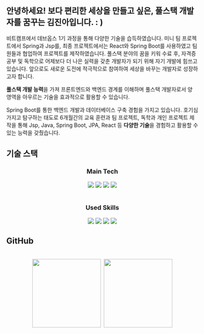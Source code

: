 ## 안녕하세요! 보다 편리한 세상을 만들고 싶은, 풀스택 개발자를 꿈꾸는 김진아입니다. : )

비트캠프에서 데브옵스 1기 과정을 통해 다양한 기술을 습득하였습니다. 미니 팀 프로젝트에서 Spring과 Jsp를, 최종 프로젝트에서는 React와 Spring Boot를 사용하였고 팀원들과 협업하여 프로젝트를 제작하였습니다. 풀스택 분야의 꿈을 키워 수료 후, 자격증 공부 및 독학으로 어제보다 더 나은 실력을 갖춘 개발자가 되기 위해 자기 개발에 힘쓰고 있습니다. 앞으로도 새로운 도전에 적극적으로 참여하여 세상을 바꾸는 개발자로 성장하고자 합니다.

**풀스택 개발 능력**을 가져 프론트엔드와 백엔드 경계를 이해하며 풀스택 개발자로서 양 영역을 아우르는 기술을 효과적으로 활용할 수 있습니다.  

Spring Boot를 통한 백엔드 개발과 데이터베이스 구축 경험을 가지고 있습니다. 호기심 가지고 탐구하는 태도로 6개월간의 교육 훈련과 팀 프로젝트, 독학과 개인 프로젝트 제작을 통해 Jsp, Java, Spring Boot, JPA, React 등 **다양한 기술**을 경험하고 활용할 수 있는 능력을 갖췄습니다.

## 기술 스택
<div align="center">
  
   ### Main Tech
  <div>
    <img src="https://img.shields.io/badge/React-61DAFB?style=flat&logo=react&logoColor=white"/>
    <img src="https://img.shields.io/badge/JavaScript-F7DF1E?style=flat&logo=JavaScript&logoColor=white"/>
    <img src="https://img.shields.io/badge/SpringBoot-6DB33F?style=flat&logo=SpringBoot&logoColor=white"/>
    <img src="https://img.shields.io/badge/CSS-1572B6?style=flat&logo=css3&logoColor=white"/>
  </div>

<br>

  ### Used Skills
  <div>
    <img src="https://img.shields.io/badge/mySql-4479A1?style=flat&logo=mysql&logoColor=white"/>
    <img src ="https://img.shields.io/badge/JPA-6DB33F?&logo=jpa&logoColor=white"/>
    <img src ="https://img.shields.io/badge/myBatis-bc2819?&logo=mybatis&logoColor=white"/>
    <img src ="https://img.shields.io/badge/JSP-000000?&logo=jsp&logoColor=white"/>
  </div>
  
</div>

## GitHub

<br>
<div align="center">
  <img height="180em" src="https://github-readme-stats.vercel.app/api?username=fantazina&theme=radical" />&nbsp;
  <img height="180em" src="https://github-readme-stats.vercel.app/api/top-langs/?username=fantazina&layout=compact&theme=radical" />
</div>
